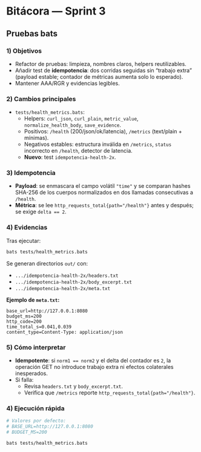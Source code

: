 # Bitácora — Sprint 3

## Pruebas bats

### 1) Objetivos
- Refactor de pruebas: limpieza, nombres claros, helpers reutilizables.
- Añadir test de **idempotencia**: dos corridas seguidas sin “trabajo extra” (payload estable; contador de métricas aumenta solo lo esperado).
- Mantener AAA/RGR y evidencias legibles.

### 2) Cambios principales
- `tests/health_metrics.bats`:
  - Helpers: `curl_json`, `curl_plain`, `metric_value`, `normalize_health_body`, `save_evidence`.
  - Positivos: `/health` (200/json/ok/latencia), `/metrics` (text/plain + mínimas).
  - Negativos estables: estructura inválida en `/metrics`, `status` incorrecto en `/health`, detector de latencia.
  - **Nuevo**: test `idempotencia-health-2x`.

### 3) Idempotencia
- **Payload**: se enmascara el campo volátil `"time"` y se comparan hashes SHA-256 de los cuerpos normalizados en dos llamadas consecutivas a `/health`.
- **Métrica**: se lee `http_requests_total{path="/health"}` antes y después; se exige `delta == 2`.

### 4) Evidencias
Tras ejecutar:
```bash
bats tests/health_metrics.bats
```

Se generan directorios `out/` con:

* `.../idempotencia-health-2x/headers.txt`
* `.../idempotencia-health-2x/body_excerpt.txt`
* `.../idempotencia-health-2x/meta.txt`

**Ejemplo de `meta.txt`:**

```
base_url=http://127.0.0.1:8080
budget_ms=200
http_code=200
time_total_s=0.041,0.039
content_type=Content-Type: application/json
```

### 5) Cómo interpretar

* **Idempotente**: si `norm1 == norm2` y el delta del contador es `2`, la operación GET no introduce trabajo extra ni efectos colaterales inesperados.
* Si falla:
  * Revisa `headers.txt` y `body_excerpt.txt`.
  * Verifica que `/metrics` reporte `http_requests_total{path="/health"}`.

### 4) Ejecución rápida

```bash
# Valores por defecto:
# BASE_URL=http://127.0.0.1:8080
# BUDGET_MS=200

bats tests/health_metrics.bats
```
